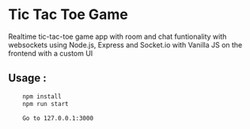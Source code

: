 # Tic Tac Toe Game
Realtime tic-tac-toe game app with room and chat funtionality with websockets using Node.js, Express and Socket.io with Vanilla JS on the frontend with a custom UI

## Usage :
```bash
    npm install
    npm run start

    Go to 127.0.0.1:3000
```